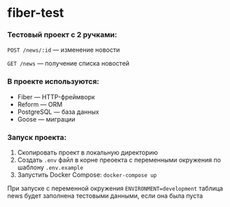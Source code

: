 # fiber-test

### Тестовый проект с 2 ручками:

`POST /news/:id` — изменение новости

`GET /news` — получение списка новостей

### В проекте используются:

- Fiber — HTTP-фреймворк
- Reform — ORM
- PostgreSQL — база данных
- Goose — миграции

### Запуск проекта:

1. Скопировать проект в локальную директорию
2. Создать `.env` файл в корне преоекта с переменными окружения по шаблону `.env.example`
3. Запустить Docker Compose: `docker-compose up`

При запуске с переменной окружения `ENVIRONMENT=development` таблица news будет заполнена тестовыми данными, если она была пуста